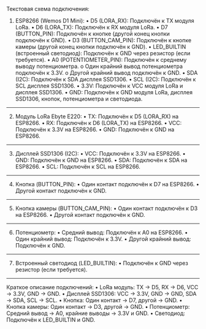 Текстовая схема подключения:
1. ESP8266 (Wemos D1 Mini):
•	D5 (LORA_RX): Подключён к TX модуля LoRa.
•	D6 (LORA_TX): Подключён к RX модуля LoRa.
•	D7 (BUTTON_PIN): Подключён к кнопке (другой конец кнопки подключён к GND).
•	D3 (BUTTON_CAM_PIN): Подключён к кнопке камеры (другой конец кнопки подключён к GND).
•	LED_BUILTIN (встроенный светодиод): Подключён к GND через резистор (если требуется).
•	A0 (POTENTIOMETER_PIN): Подключён к среднему выводу потенциометра.
o	Один крайний вывод потенциометра подключён к 3.3V.
o	Другой крайний вывод подключён к GND.
•	SDA (I2C): Подключён к SDA дисплея SSD1306.
•	SCL (I2C): Подключён к SCL дисплея SSD1306.
•	3.3V: Подключён к VCC модуля LoRa и дисплея SSD1306.
•	GND: Подключён к GND модуля LoRa, дисплея SSD1306, кнопок, потенциометра и светодиода.
________________________________________
2. Модуль LoRa Ebyte E220:
•	TX: Подключён к D5 (LORA_RX) на ESP8266.
•	RX: Подключён к D6 (LORA_TX) на ESP8266.
•	VCC: Подключён к 3.3V на ESP8266.
•	GND: Подключён к GND на ESP8266.
________________________________________
3. Дисплей SSD1306 (I2C):
•	VCC: Подключён к 3.3V на ESP8266.
•	GND: Подключён к GND на ESP8266.
•	SDA: Подключён к SDA на ESP8266.
•	SCL: Подключён к SCL на ESP8266.
________________________________________
4. Кнопка (BUTTON_PIN):
•	Один контакт подключён к D7 на ESP8266.
•	Другой контакт подключён к GND.
________________________________________
5. Кнопка камеры (BUTTON_CAM_PIN):
•	Один контакт подключён к D3 на ESP8266.
•	Другой контакт подключён к GND.
________________________________________
6. Потенциометр:
•	Средний вывод: Подключён к A0 на ESP8266.
•	Один крайний вывод: Подключён к 3.3V.
•	Другой крайний вывод: Подключён к GND.
________________________________________
7. Встроенный светодиод (LED_BUILTIN):
•	Подключён к GND через резистор (если требуется).
________________________________________
Краткое описание подключений:
•	LoRa модуль: TX → D5, RX → D6, VCC → 3.3V, GND → GND.
•	Дисплей SSD1306: VCC → 3.3V, GND → GND, SDA → SDA, SCL → SCL.
•	Кнопка: Один контакт → D7, другой → GND.
•	Кнопка камеры: Один контакт → D3, другой → GND.
•	Потенциометр: Средний вывод → A0, крайние выводы → 3.3V и GND.
•	Светодиод: Подключён к LED_BUILTIN и GND.


